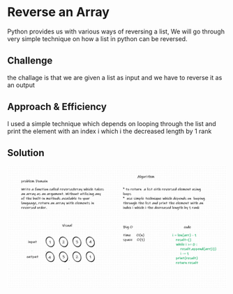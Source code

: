 
# Reverse an Array
Python provides us with various ways of reversing a list, We will go through very  simple  technique on how a list in python can be reversed.
## Challenge
the challage is that we are given a list as input and we have to reverse it as an output 
## Approach & Efficiency
I used a simple technique which depends on  looping through the list and print the element with an index i which i the decreased length by 1 rank 
## Solution
<!-- Embedded whiteboard image -->
![Embedded whiteboard image](assets/array-reverse.png)
